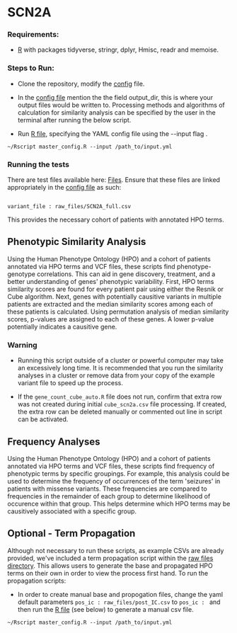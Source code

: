 # SCN2A

### Requirements:
* [R](https://www.r-project.org/) with packages tidyverse, stringr, dplyr, Hmisc, readr and memoise.

### Steps to Run:
* Clone the repository, modify the [config](https://github.com/helbig-lab/SCN2A/blob/master/input.yml) file.

* In the [config file](https://github.com/helbig-lab/SCN2A/blob/master/input.yml) mention the the field output_dir, this is where your output files would be written to.  Processing methods and algorithms of calculation for similarity analysis can be specified by the user in the terminal after running the below script. 

* Run [R file](https://github.com/helbig-lab/SCN2A/blob/master/master_config.R), specifying the YAML config file using the --input flag .

```
~/Rscript master_config.R --input /path_to/input.yml
```

### Running the tests
There are test files available here: [Files](https://github.com/helbig-lab/SCN2A/tree/master/raw_files). Ensure that these files are linked appropriately in the [config file](https://github.com/helbig-lab/SCN2A/blob/master/input.yml) as such:

```

variant_file : raw_files/SCN2A_full.csv 

```

This provides the necessary cohort of patients with annotated HPO terms.

## Phenotypic Similarity Analysis
Using the Human Phenotype Ontology (HPO) and a cohort of patients annotated via HPO terms and VCF files, these scripts find phenotype-genotype correlations. This can aid in gene discovery, treatment, and a better understanding of genes' phenotypic variability. First, HPO terms similarity scores are found for every patient pair using either the Resnik or Cube algorithm. Next, genes with potentially causitive variants in multiple patients are extracted and the median similarity scores among each of these patients is calculated. Using permutation analysis of median similarity scores, p-values are assigned to each of these genes. A lower p-value potentially indicates a causitive gene.

### Warning
* Running this script outside of a cluster or powerful computer may take an excessively long time.  It is recommended that you run the similarity analyses in a cluster or remove data from your copy of the example variant file to speed up the process.

* If the ```gene_count_cube_auto.R``` file does not run, confirm that extra row was not created during initial ```cube_scn2a.csv``` file processing.  If created, the extra row can be deleted manually or commented out line in script can be activated.


## Frequency Analyses
Using the Human Phenotype Ontology (HPO) and a cohort of patients annotated via HPO terms and VCF files, these scripts find frequency of phenotypic terms by specific groupings. For example, this analysis could be used to determine the frequency of occurrences of the term 'seizures' in patients with missense variants.  These frequencies are compared to frequencies in the remainder of each group to determine likelihood of occurence within that group. This helps determine which HPO terms may be causitively associated with a specific group. 

## Optional - Term Propagation
Although not necessary to run these scripts, as example CSVs are already provided, we've included a term propagation script within the [raw files directory](https://github.com/helbig-lab/SCN2A/tree/master/raw_files). This allows users to generate the base and propagated HPO terms on their own in order to view the process first hand. To run the propagation scripts:

* In order to create manual base and propogation files, change the yaml default parameters ``` pos_ic : raw_files/post_IC.csv ``` to ``` pos_ic :  ``` and then run the [R file](https://github.com/helbig-lab/SCN2A/blob/master/master_config.R) (see below) to generate a manual csv file.

```
~/Rscript master_config.R --input /path_to/input.yml
```


